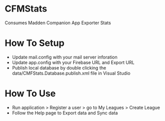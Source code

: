 # CFMStats
Consumes Madden Companion App Exporter Stats

# How To Setup
- Update mail.config with your mail server inforation
- Update app.config with your Firebase URL and Export URL
- Publish local database by double clicking the data/CMFStats.Database.publish.xml file in Visual Studio

# How To Use
- Run application > Register a user > go to My Leagues > Create League 
- Follow the Help page to Export data and Sync data 

